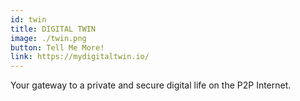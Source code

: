 ```yaml
---
id: twin
title: DIGITAL TWIN
image: ./twin.png
button: Tell Me More!
link: https://mydigitaltwin.io/
---
```


Your gateway to a private and secure digital life on the P2P Internet.
